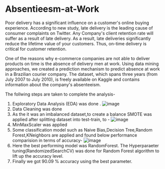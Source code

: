 # Absentieesm-at-Work
Poor delivery has a significant influence on a customer's online buying experience. According to new study, late delivery is the leading cause of consumer complaints on Twitter. Any Company's client retention rate will suffer as a result of late delivery. As a result, late deliveries significantly reduce the lifetime value of your customers. Thus, on-time delivery is critical for customer retention. 

One of the reasons why e-commerce companies are not able to deliver products on time is the absence of delivery men at work. Using data mining approaches, we created a prediction mechanism to predict absence at work in a Brazilian courier company. The dataset, which spans three years (from July 2007 to July 2010), is freely available on Kaggle and contains information about the company's absenteeism.

The follwing steps are taken to complete the analysis-
  1. Exploratory Data Analysis (EDA) was done .
  ![image](https://user-images.githubusercontent.com/40394681/147746714-a22f034f-028d-4ca0-963f-66fa885c72dd.png)
  2. Data Cleaning was done
  3. As the it was an imbalanced dataset,to create a balance SMOTE was applied after splitting dataset into test-train, to -
    ![image](https://user-images.githubusercontent.com/40394681/147747039-e1400240-cb65-41be-b35c-e56c2ef23f83.png)
  4. MinMaxScaler was applied 
  5. Some classification model such as Naive Bias,Decision Tree,Random Forest,KNeighbors are applied and found below performance comparision in terms of accuracy-
   ![image](https://user-images.githubusercontent.com/40394681/147748471-544e91b6-a2c9-47eb-8994-af7a67034eb7.png)
  6. Here the best performing model was RandomForest. The Hyperparaeter tuning(RandomizedSearchCV) was done for Random Forest algorithm to lift up the accuracy level.
  7. Finally we got 90.09 % accuracy using the best parameter.

